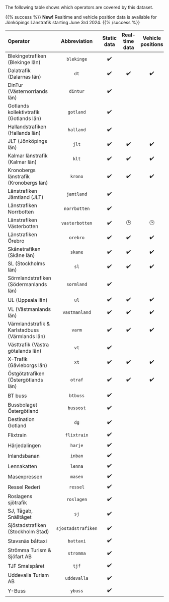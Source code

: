 The following table shows which operators are covered by this dataset.

{{% success %}}
**New!** Realtime and vehicle position data is available for Jönköpings Länstrafik starting June 3rd 2024.
{{% /success %}}

| Operator                                       |    Abbreviation    | Static data | Real-time data | Vehicle positions | Occupancy data |
|:-----------------------------------------------|:------------------:|:-----------:|:--------------:|:-----------------:|:--------------:|
| Blekingetrafiken (Blekinge län)                |     `blekinge`     |     ✔️      |                |                   |                |
| Dalatrafik (Dalarnas län)                      |        `dt`        |     ✔️      |       ✔️       |        ✔️         |                |
| DinTur (Västernorrlands län)                   |      `dintur`      |     ✔️      |                |                   |                |
| Gotlands kollektivtrafik (Gotlands län)        |     `gotland`      |     ✔️      |                |                   |                |
| Hallandstrafiken (Hallands län)                |     `halland`      |     ✔️      |                |                   |                |
| JLT (Jönköpings län)                           |       `jlt`        |     ✔️      |       ✔️       |        ✔️         |                |
| Kalmar länstrafik (Kalmar län)                 |       `klt`        |     ✔️      |       ✔️       |        ✔️         |                |
| Kronobergs länstrafik (Kronobergs län)         |      `krono`       |     ✔️      |       ✔️       |        ✔️         |                |
| Länstrafiken Jämtland (JLT)                    |     `jamtland`     |     ✔️      |                |                   |                |
| Länstrafiken Norrbotten                        |    `norrbotten`    |     ✔️      |                |                   |                |
| Länstrafiken Västerbotten                      |   `vasterbotten`   |     ✔️      |       🕒       |        🕒         |                |
| Länstrafiken Örebro                            |      `orebro`      |     ✔️      |       ✔️       |        ✔️         |                |
| Skånetrafiken (Skåne län)                      |      `skane`       |     ✔️      |       ✔️       |        ✔️         |       ✔️       |
| SL (Stockholms län)                            |        `sl`        |     ✔️      |       ✔️       |        ✔️         |                |
| Sörmlandstrafiken (Södermanlands län)          |     `sormland`     |     ✔️      |                |                   |                |
| UL (Uppsala län)                               |        `ul`        |     ✔️      |       ✔️       |        ✔️         |                |
| VL (Västmanlands län)                          |   `vastmanland`    |     ✔️      |       ✔️       |        ✔️         |                |
| Värmlandstrafik & Karlstadbuss (Värmlands län) |       `varm`       |     ✔️      |       ✔️       |        ✔️         |                |
| Västtrafik (Västra götalands län)              |        `vt`        |     ✔️      |                |                   |                |
| X-Trafik (Gävleborgs län)                      |        `xt`        |     ✔️      |       ✔️       |        ✔️         |                |
| Östgötatrafiken (Östergötlands län)            |      `otraf`       |     ✔️      |       ✔️       |        ✔️         |       ✔️       |
| BT buss                                        |      `btbuss`      |     ✔️      |                |                   |                |
| Bussbolaget Östergötland                       |     `bussost`      |     ✔️      |                |                   |                |
| Destination Gotland                            |        `dg`        |     ✔️      |                |                   |                |
| Flixtrain                                      |    `flixtrain`     |     ✔️      |                |                   |                |
| Härjedalingen                                  |      `harje`       |     ✔️      |                |                   |                |
| Inlandsbanan                                   |      `inban`       |     ✔️      |                |                   |                |
| Lennakatten                                    |      `lenna`       |     ✔️      |                |                   |                |
| Masexpressen                                   |      `masen`       |     ✔️      |                |                   |                |
| Ressel Rederi                                  |      `ressel`      |     ✔️      |                |                   |                |
| Roslagens sjötrafik                            |     `roslagen`     |     ✔️      |                |                   |                |
| SJ, Tågab, Snälltåget                          |        `sj`        |     ✔️      |                |                   |                |
| Sjöstadstrafiken (Stockholm Stad)              | `sjostadstrafiken` |     ✔️      |                |                   |                |
| Stavsnäs båttaxi                               |     `battaxi`      |     ✔️      |                |                   |                |
| Strömma Turism & Sjöfart AB                    |     `stromma`      |     ✔️      |                |                   |                |
| TJF Smalspåret                                 |       `tjf`        |     ✔️      |                |                   |                |
| Uddevalla Turism AB                            |    `uddevalla`     |     ✔️      |                |                   |                |
| Y-Buss                                         |      `ybuss`       |     ✔️      |                |                   |                |
